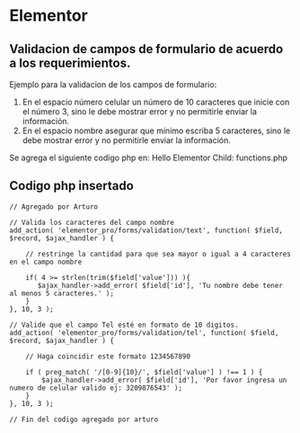 # Elementor

## Validacion de campos de formulario de acuerdo a los requerimientos.

Ejemplo para la validacion de los campos de formulario:

1. En el espacio número celular un número de 10 caracteres que inicie con el número 3, sino le debe mostrar error y no permitirle enviar la información.
2. En el espacio nombre asegurar que mínimo escriba 5 caracteres,  sino le debe mostrar error y no permitirle enviar la información.


Se agrega el siguiente codigo php en: Hello Elementor Child: functions.php

## Codigo php insertado

```
// Agregado por Arturo

// Valida los caracteres del campo nombre
add_action( 'elementor_pro/forms/validation/text', function( $field, $record, $ajax_handler ) {

	// restringe la cantidad para que sea mayor o igual a 4 caracteres en el campo nombre

    if( 4 >= strlen(trim($field['value'])) ){
       $ajax_handler->add_error( $field['id'], 'Tu nombre debe tener al menos 5 caracteres.' );
    }
}, 10, 3 );

// Valide que el campo Tel esté en formato de 10 digitos.
add_action( 'elementor_pro/forms/validation/tel', function( $field, $record, $ajax_handler ) {

    // Haga coincidir este formato 1234567890

    if ( preg_match( '/[0-9]{10}/', $field['value'] ) !== 1 ) {
        $ajax_handler->add_error( $field['id'], 'Por favor ingresa un numero de celular valido ej: 3209876543' );
    }
}, 10, 3 );

// Fin del codigo agregado por arturo
```
